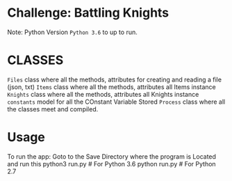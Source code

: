 # Challenge: Battling Knights

Note: Python Version  `Python 3.6` to up to run.

# CLASSES
`Files` class where all the methods, attributes for creating and reading a file (json, txt)
`Items` class where all the methods, attributes all Items instance
`Knights` class where all the methods, attributes all Knights instance
`constants` model for all the COnstant Variable Stored
`Process` class where all the classes meet and compiled.

# Usage

To run the app:	
	Goto to the Save Directory where the program is Located and run this 
    python3 run.py # For Python 3.6
    python run.py # For Python 2.7